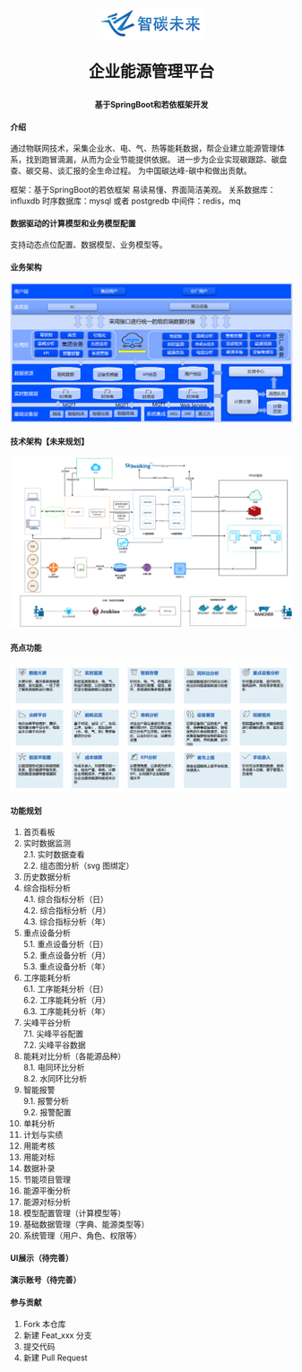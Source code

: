 <p align="center">
	<img alt="logo" src="readme/logo.png">
</p>
<h1 align="center" style="margin: 30px 0 30px; font-weight: bold;">企业能源管理平台</h1>
<h4 align="center">基于SpringBoot和若依框架开发</h4>


#### 介绍
通过物联网技术，采集企业水、电、气、热等能耗数据，帮企业建立能源管理体系，找到跑冒滴漏，从而为企业节能提供依据。
进一步为企业实现碳跟踪、碳盘查、碳交易、谈汇报的全生命过程。 为中国碳达峰-碳中和做出贡献。

框架：基于SpringBoot的若依框架 易读易懂、界面简洁美观。
关系数据库：influxdb
时序数据库：mysql 或者 postgredb
中间件：redis，mq

#### 数据驱动的计算模型和业务模型配置
支持动态点位配置、数据模型、业务模型等。

#### 业务架构
![输入图片说明](readme/业务架构.png)
#### 技术架构【未来规划】
![输入图片说明](readme/技术架构.png)
#### 亮点功能
![输入图片说明](readme/亮点功能.png)
#### 功能规划
1.  首页看板
2.  实时数据监测  
2.1.  实时数据查看  
2.2.  组态图分析（svg 图绑定）
3. 历史数据分析
4. 综合指标分析  
   4.1.  综合指标分析（日）  
   4.2.  综合指标分析（月）  
   4.3.  综合指标分析（年）  
5. 重点设备分析  
   5.1.  重点设备分析（日）  
   5.2.  重点设备分析（月）    
   5.3.  重点设备分析（年）
6. 工序能耗分析  
   6.1.  工序能耗分析（日）  
   6.2.  工序能耗分析（月）    
   6.3.  工序能耗分析（年）  
7. 尖峰平谷分析  
   7.1.  尖峰平谷配置  
   7.2.  尖峰平谷数据
8. 能耗对比分析（各能源品种）  
   8.1.  电同环比分析      
   8.2.  水同环比分析
9. 智能报警  
   9.1.  报警分析        
   9.2.  报警配置
10. 单耗分析
11. 计划与实绩
12. 用能考核
13. 用能对标
14. 数据补录
15. 节能项目管理
16. 能源平衡分析
17. 能源对标分析
18. 模型配置管理（计算模型等）
19. 基础数据管理（字典、能源类型等）
20. 系统管理（用户、角色、权限等）

#### UI展示（待完善）

#### 演示账号（待完善）

#### 参与贡献

1.  Fork 本仓库
2.  新建 Feat_xxx 分支
3.  提交代码
4.  新建 Pull Request

